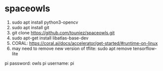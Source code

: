 # spaceowls
1) sudo apt install python3-opencv
2) sudo apt install git
3) git clone https://github.com/touniez/spaceowls.git
4) sudo apt-get install libatlas-base-dev
5) CORAL: https://coral.ai/docs/accelerator/get-started/#runtime-on-linux
6) may need to remove new version of tflite: sudo apt remove tensorflow-lite


pi password: owls
pi username: pi
